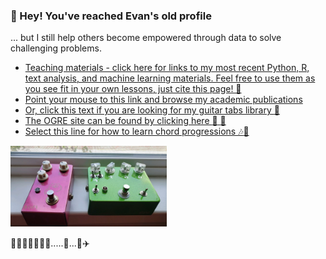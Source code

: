 ### :dog: Hey! You've reached Evan's old profile         
 
... but I still help others become empowered through data to solve challenging problems.
* [Teaching materials - click here for links to my most recent Python, R, text analysis, and machine learning materials. Feel free to use them as you see fit in your own lessons, just cite this page! 📔](https://github.com/EastBayEv?tab=repositories)
* [Point your mouse to this link and browse my academic publications](https://scholar.google.com/citations?user=c10GNHMAAAAJ&hl=en)
* [Or, click this text if you are looking for my guitar tabs library :guitar:](https://www.ultimate-guitar.com/contribution/14185590-EastBayEv/tabs)
* [The OGRE site can be found by clicking here :gorilla: :robot:](https://eastbayev.github.io/site/)
* [Select this line for how to learn chord progressions :notes::musical_note:](https://github.com/EastBayEv/magic-music-theory/blob/main/magic.pdf)

<img src="https://github.com/EastBayEv/read/blob/main/fuzz.png" style="width:250px">

🏡🎐🌴:evergreen_tree::deciduous_tree:🐾:mount_fuji:.....:mountain_railway:...:baggage_claim::airplane:
